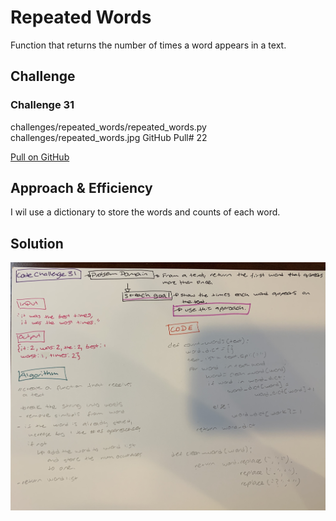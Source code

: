 # Repeated Words
Function that returns the number of times a word appears in a text.

## Challenge
### Challenge 31
challenges/repeated_words/repeated_words.py
challenges/repeated_words.jpg
GitHub Pull# 22

[Pull on GitHub](https://github.com/ilealm/data-structures-and-algorithms-python/pulls/22)


## Approach & Efficiency
I wil use a dictionary to store the words and counts of each word.

## Solution

![My solution](/assets/repeated_word.jpg)
